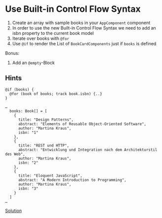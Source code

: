 # Use Built-in Control Flow Syntax

1. Create an array with sample books in your `AppComponent` component
2. In order to use the new Built-in Control Flow Syntax we need to add an isbn property to the current book model
3. Iterate over books with `@for`
4. Use `@if` to render the List of `BookCardComponents` just if `books` is defined

Bonus:
1. Add an `@empty`-Block

## Hints
```
@if (books) {
  @for (book of books; track book.isbn) {..}
}
```

```
…
  books: Book[] = [
    {
      title: "Design Patterns",
      abstract: "Elements of Reusable Object-Oriented Software",
      author: "Martina Kraus",
      isbn: "1"
    },
    {
      title: "REST und HTTP",
      abstract: "Entwicklung und Integration nach dem Architekturstil des Web",
      author: "Martina Kraus",
      isbn: "2"
    },
    {
      title: "Eloquent JavaScript",
      abstract: "A Modern Introduction to Programming",
      author: "Martina Kraus",
      isbn: "3"
    }
  ]
…
```

[Solution](https://github.com/martinakraus/bookmonkey-client/commit/5669b83008c6e253122bf749ff03059a61f52e49)
